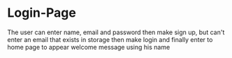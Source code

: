 # Login-Page
The user can enter name, email and password then make sign up, but can't enter an email that exists in storage then make login and finally enter to home page to appear welcome message using his name
